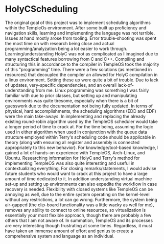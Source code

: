 # HolyCScheduling

The original goal of this project was to implement scheduling algorithms within the TempleOs environment.
After some built up proficiency and navigation skills, learning and implementing the language was not terrible.
Issues at hand mostly arose from tooling. Error trouble-shooting was spent the most time on with research being close and actual programming/analyzation being a lot easier to work through.
Learning/understanding HolyC was not as complicated as I imagined due to many syntactical features borrowing from C and C++. Compiling and structuring this in accordance to the compiler in TempleOS took the majority of this "programming" time.
There were a few solutions (as mentioned in resources) that decoupled the compiler an allowed for HolyC compilation in a linux environment. Setting these up were quite a bit of trouble. Due to lack of updates, very-specific dependencies, and an overall lack-of-understanding from me.
Linux programming was something I was fairly familiar with due to prior classes, but setting up and manipulating environments was quite tiresome, especially when there is a bit of guesswork due to the documentation not being fully updated.
In terms of physical, hard accomplishments, the scheduling algorithms (EDD and EDF) were the main take-aways. In implementing and replacing the already existing round-robin algorithm used by the TempleOS scheduler would take a longer period of time to crack at. For the time being, assuming the logic used in either algorithm when used in conjunction with the queue data structure employed within Terry's scheduling code should be applicable in theory (along with ensuring all register and assembly is connected appropriately to this new behavior).
For knowledge/tool-based knowledge, I gained a lot of hands-on experience with TempleOS, Arch-Linux, and Ubuntu. Researching information for HolyC and Terry's method for implementing TempleOS was also quite interesting and useful in contextualizing everything.
For closing remarks/statements, I would advise future students who would want to crack at this project to have a large amount of time dedicated to it. In addition understanding virtual machine set-up and setting up environments can also expedite the workflow in case recovery is needed. Flexibility with closed systems like TempleOS can be annoying as well, due to the entire system operating on the kernel-level without any restrictions, a lot can go wrong. Furthermore, the system being air-gapped (the clip-board functionality was a little wacky as well for me), removes any ability to connect to online resources, so virtualization is essentially your most flexible approach, though there are probably a few others that I am not aware of.
In summation, TempleOS and its processes are very interesting though frustrating at some times. Regardless, it must have taken an immense amount of effort and genius to create a comprehensive system and language as an individual.
